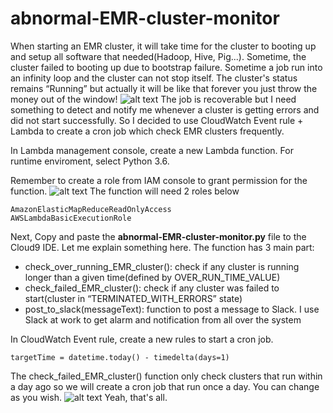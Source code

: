 # abnormal-EMR-cluster-monitor

When starting an EMR cluster, it will take time for the cluster to booting up and setup all software that needed(Hadoop, Hive, Pig...). Sometime, the cluster failed to booting up due to bootstrap failure. 
Sometime a job run into an infinity loop and the cluster can not stop itself. The cluster's status remains “Running” but actually it will be like that forever you just throw the money out of the window!
![alt text](https://i.imgur.com/PsCjvjV.png)
The job is recoverable but I need something to detect and notify me whenever a cluster is getting errors and did not start successfully. So I decided to use CloudWatch Event rule + Lambda to create a cron job which check EMR clusters frequently.

In Lambda management console, create a new Lambda function.
For runtime enviroment, select Python 3.6.

Remember to create a role from IAM console to grant permission for the function.
![alt text](https://imgur.com/aWkShdI.png)
The function will need 2 roles below

```
AmazonElasticMapReduceReadOnlyAccess 
AWSLambdaBasicExecutionRole 
```

Next, Copy and paste the **abnormal-EMR-cluster-monitor.py** file to the Cloud9 IDE.
Let me explain something here.
The function has 3 main part:

* check_over_running_EMR_cluster(): check if any cluster is running longer than a given time(defined by OVER_RUN_TIME_VALUE)
* check_failed_EMR_cluster(): check if any cluster was failed to start(cluster in “TERMINATED_WITH_ERRORS” state)
* post_to_slack(messageText): function to post a message to Slack. I use Slack at work to get alarm and notification from all over the system

In CloudWatch Event rule, create a new rules to  start a cron job.

```
targetTime = datetime.today() - timedelta(days=1)
```

The check_failed_EMR_cluster() function only check clusters that run within a day ago so we will create a cron job that run once a day. You can change as you wish.
![alt text](https://i.imgur.com/CaVTODh.png)
Yeah, that's all.
